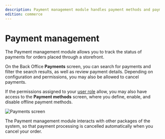 ```yaml
---
description: Payment management module handles payment methods and payments, and allows interacting with them in the system.
edition: commerce
---
```


# Payment management

The Payment management module allows you to track the status of payments for orders placed through a storefront.

On the Back Office **Payments** screen, you can search for payments and filter the search results, as well as review payment details. 
Depending on configuration and permissions, you may also be allowed to cancel payments.

If the permissions assigned to your [user role](permissions_and_users.md) allow, you may also have access to the **Payment methods** screen, where you define, enable, and disable offline payment methods.

![Payments screen](payment_list.png "Payments screen")

The Payment management module interacts with other packages of the system, so that payment processing is cancelled automatically when you cancel your order.

